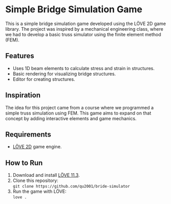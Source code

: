# Simple Bridge Simulation Game

This is a simple bridge simulation game developed using the LÖVE 2D game library. The project was inspired by a mechanical engineering class, where we had to develop a basic truss simulator using the finite element method (FEM).

## Features
- Uses 1D beam elements to calculate stress and strain in structures.
- Basic rendering for visualizing bridge structures.
- Editor for creating structures.

## Inspiration
The idea for this project came from a course where we programmed a simple truss simulation using FEM. This game aims to expand on that concept by adding interactive elements and game mechanics.

## Requirements
- [LÖVE 2D](https://love2d.org/) game engine.

## How to Run
1. Download and install [LÖVE 11.3](https://github.com/love2d/love/releases).
2. Clone this repository:  
   `git clone https://github.com/qu2001/bride-simulator`
3. Run the game with LÖVE:  
   `love .`
